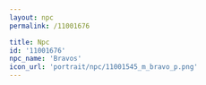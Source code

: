 ```yaml
---
layout: npc
permalink: /11001676

title: Npc
id: '11001676'
npc_name: 'Bravos'
icon_url: 'portrait/npc/11001545_m_bravo_p.png'
---
```

